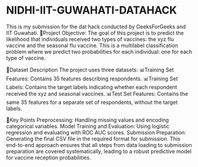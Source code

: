 # NIDHI-IIT-GUWAHATI-DATAHACK
This is my submission for the dat hack conducted by GeeksForGeeks and IIT Guwahati.
🚀Project Objective:
The goal of this project is to predict the likelihood that individuals received two types of vaccines: the xyz flu vaccine and the seasonal flu vaccine. This is a multilabel classification problem where we predict two probabilities for each individual: one for each type of vaccine.

🚀Dataset Description
The project uses three datasets:
📊Training Set Features: Contains 35 features describing respondents.
📊Training Set Labels: Contains the target labels indicating whether each respondent received the xyz and seasonal vaccines.
📊Test Set Features: Contains the same 35 features for a separate set of respondents, without the target labels.

🚀Key Points
Preprocessing: Handling missing values and encoding categorical variables.
Model Training and Evaluation: Using logistic regression and evaluating with ROC AUC scores.
Submission Preparation: Generating the final CSV file in the required format for submission.
This end-to-end approach ensures that all steps from data loading to submission preparation are covered systematically, leading to a robust predictive model for vaccine reception probabilities.
